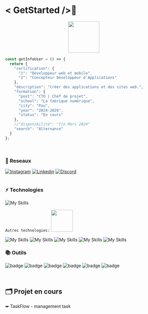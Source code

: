 # < GetStarted />💚

<p align="center">
<img src="https://media.giphy.com/media/IP7sarl7C5lSFCw9rG/giphy.gif"  width="100px" height="100px"></p>

```ts
const getInfoUser = () => {
  return {
    "certification": {
      "1": "Développeur web et mobile",
      "2": "Concepteur Développeur d'Applications"
    },
    "description": "Créer des applications et des sites web.",
    "formation": {
      "post": "CTO | Chef de projet",
      "school": "La fabrique numérique",
      "city": "Pau",
      "year": "2024-2026",
      "status": "En cours"
    },
    //"disponibilité": "fin Mars 2024"
    "search": "Alternance"
  }
};
``` 
<br>

### 📱 Reseaux 

[![Instagram](https://img.shields.io/badge/Instagram-E4405F?style=for-the-badge&logo=instagram&logoColor=white)](https://instagram.com/slayer_code1?igshid=MzNlNGNkZWQ4Mg==)
[![Linkedin](https://img.shields.io/badge/Linkedin-0A66C2?style=for-the-badge&logo=linkedin&logoColor=white)](https://www.linkedin.com/in/yann-clain-185a91235)
[![Discord](https://img.shields.io/badge/Discord-7289DA?style=for-the-badge&logo=discord&logoColor=white)]()

#

### ⚡ Technologies  

![My Skills](https://skillicons.dev/icons?i=react,vite,angular,electron,nodejs,figma,vscode,ts,js&theme=dark)

``Autres technologies:``  <img src="https://c.tenor.com/SOVMSXmWB1kAAAAi/tony-star-jumping.gif" width="70">

![My Skills](https://img.shields.io/badge/React_Native-20232A?style=for-the-badge&logo=react&logoColor=61DAFB)
![My Skills](https://img.shields.io/badge/Redux-593D88?style=for-the-badge&logo=redux&logoColor=white)
![My Skills](https://img.shields.io/badge/MySQL-00000F?style=for-the-badge&logo=mysql&logoColor=whitee)
![My Skills](https://img.shields.io/badge/Symfony-00000F?style=for-the-badge&logo=symfony&logoColor=whitee)
![My Skills](https://img.shields.io/badge/PHP-777BB4?style=for-the-badge&logo=php&logoColor=white)

### 📚 Outils

![badge](https://img.shields.io/badge/powershell-5391FE?style=for-the-badge&logo=powershell&logoColor=white)
![badge](https://img.shields.io/badge/Windows-0078D6?style=for-the-badge&logo=windows&logoColor=white)
![badge](https://img.shields.io/badge/Ubuntu-E95420?style=for-the-badge&logo=ubuntu&logoColor=white)
![badge](https://img.shields.io/badge/Google_chrome-4285F4?style=for-the-badge&logo=Google-chrome&logoColor=white)
![badge](https://img.shields.io/badge/Notion-000000?style=for-the-badge&logo=notion&logoColor=white)
![badge](https://img.shields.io/badge/Slack-4A154B?style=for-the-badge&logo=slack&logoColor=white)

<br>

## 🗂️ Projet en cours

➥ TaskFlow - management task
